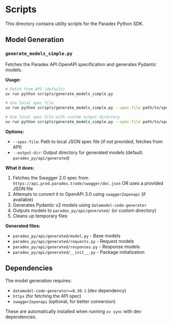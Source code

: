 # Scripts

This directory contains utility scripts for the Paradex Python SDK.

## Model Generation

### `generate_models_simple.py`

Fetches the Paradex API OpenAPI specification and generates Pydantic models.

**Usage:**

```bash
# Fetch from API (default)
uv run python scripts/generate_models_simple.py

# Use local spec file
uv run python scripts/generate_models_simple.py --spec-file path/to/spec.json

# Use local spec file with custom output directory
uv run python scripts/generate_models_simple.py --spec-file path/to/spec.json --output-dir custom/output
```

**Options:**

- `--spec-file`: Path to local JSON spec file (if not provided, fetches from API)
- `--output-dir`: Output directory for generated models (default: `paradex_py/api/generated`)

**What it does:**

1. Fetches the Swagger 2.0 spec from `https://api.prod.paradex.trade/swagger/doc.json` OR uses a provided JSON file
2. Attempts to convert it to OpenAPI 3.0 using `swagger2openapi` (if available)
3. Generates Pydantic v2 models using `datamodel-code-generator`
4. Outputs models to `paradex_py/api/generated/` (or custom directory)
5. Cleans up temporary files

**Generated files:**

- `paradex_py/api/generated/model.py` - Base models
- `paradex_py/api/generated/requests.py` - Request models
- `paradex_py/api/generated/responses.py` - Response models
- `paradex_py/api/generated/__init__.py` - Package initialization

## Dependencies

The model generation requires:

- `datamodel-code-generator>=0.30.1` (dev dependency)
- `httpx` (for fetching the API spec)
- `swagger2openapi` (optional, for better conversion)

These are automatically installed when running `uv sync` with dev dependencies.
